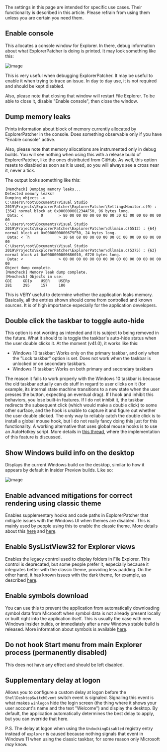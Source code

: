 The settings in this page are intended for specific use cases. Their functionality is described in this article. Please refrain from using them unless you are certain you need them.

## Enable console

This allocates a console window for Explorer. In there, debug information about what ExplorerPatcher is doing is printed. It may look something like this:

![image](https://user-images.githubusercontent.com/6503598/145723502-a969a371-c24c-434a-84b3-addc37d3934d.png)

This is very useful when debugging ExplorerPatcher. It may be useful to enable it when trying to trace an issue. In day to day use, it is not required and should be kept disabled.

Also, please note that closing that window will restart File Explorer. To be able to close it, disable "Enable console", then close the window.

## Dump memory leaks

Prints information about block of memory currently allocated by ExplorerPatcher in the console. Does something observable only if you have "Enable console" active.

Also, please note that memory allocations are instrumented only in debug builds. You will see nothing when using this with a release build of ExplorerPatcher, like the ones distributed from GitHub. As well, this option resets to disabled as soon as it is used, so you will always see a cross near it, never a tick.

The output looks something like this:

```
[Memcheck] Dumping memory leaks...
Detected memory leaks!
Dumping objects ->
C:\Users\root\Documents\Visual Studio 2019\Projects\ExplorerPatcher\ExplorerPatcher\SettingsMonitor.c(9) : {354} normal block at 0x000000001234AF50, 96 bytes long.
 Data: <        0       > 80 00 00 00 00 00 00 00 30 03 00 00 00 00 00 00
C:\Users\root\Documents\Visual Studio 2019\Projects\ExplorerPatcher\ExplorerPatcher\dllmain.c(5512) : {64} normal block at 0x0000000000679F50, 24 bytes long.
 Data: < `h             > 10 60 68 00 00 00 00 00 0C 00 00 00 00 00 00 00
C:\Users\root\Documents\Visual Studio 2019\Projects\ExplorerPatcher\ExplorerPatcher\dllmain.c(5375) : {63} normal block at 0x0000000000686010, 6720 bytes long.
 Data: <                > 00 00 00 00 00 00 00 00 00 00 00 00 00 00 00 00
Object dump complete.
[Memcheck] Memory leak dump complete.
[Memcheck] Objects in use:
GDI     GDIp    USER    USERp
281     295     157     180
```

This is VERY useful to determine whether the application leaks memory. Basically, all the entries shown should come from controlled and known sources. It is of high importance especially for the application developers.

## Double click the taskbar to toggle auto-hide

This option is not working as intended and it is subject to being removed in the future. What it should to is toggle the taskbar's auto-hide status when the user double clicks it. At the moment (v41.0), it works like this:

* Windows 10 taskbar: Works only on the primary taskbar, and only when the "Lock taskbar" option is set. Does not work when the taskbar is unlocked or on secondary taskbars.
* Windows 11 taskbar: Works on both primary and secondary taskbars

The reason it fails to work properly with the Windows 10 taskbar is because the old taskbar actually can do stuff in regard to user clicks on it (for example, its internal state machine transitions to a new state when the user presses the button, expecting an eventual drag). If I hook and inhibit this behaviors, you lose built-in features. If I do not inhibit it, the taskbar redirects the subsequent click (which would make a double click) to some other surface, and the hook is unable to capture it and figure out whether the user double clicked. The only way to reliably catch the double click is to install a global mouse hook, but I do not really fancy doing this just for this functionality. A working alternative that uses global mouse hooks is to use an AutoHotkey script. More details in [this thread](https://github.com/valinet/ExplorerPatcher/discussions/389), where the implementation of this feature is discussed.

## Show Windows build info on the desktop

Displays the current Windows build on the desktop, similar to how it appears by default in Insider Preview builds. Like so:

![image](https://user-images.githubusercontent.com/6503598/145723758-7e7eef77-a586-409d-b6c1-22f9248551dd.png)

## Enable advanced mitigations for correct rendering using classic theme

Enables supplementary hooks and code paths in ExplorerPatcher that mitigate issues with the Windows UI when themes are disabled. This is mainly used by people using this to enable the classic theme. More details about this [here](https://github.com/valinet/ExplorerPatcher/discussions/167) and [here](https://github.com/valinet/ExplorerPatcher/discussions/101).

## Enable SysListView32 for Explorer views

Enables the legacy control used to display folders in File Explorer. This control is deprecated, but some people prefer it, especially because it integrates better with the classic theme, providing less padding. On the other hand, it has known issues with the dark theme, for example, as described [here](https://github.com/valinet/ExplorerPatcher/issues/316).

## Enable symbols download

You can use this to prevent the application from automatically downloading symbol data from Microsoft when symbol data is not already present locally or built right into the application itself. This is usually the case with new Windows Insider builds, or immediately after a new Windows stable build is released. More information about symbols is available [here](https://github.com/valinet/ExplorerPatcher/wiki/Symbols).

## Do not hook Start menu from main Explorer process (permanently disabled)

This does not have any effect and should be left disabled.

## Supplementary delay at logon

Allows you to configure a custom delay at logon before the `ShellDesktopSwitchEvent` switch event is signaled. Signaling this event is what makes `winlogon` hide the login screen (the thing where it shows your user account's name and the text "Welcome") and display the desktop. By default, the application automatically determines the best delay to apply, but you can override that here.

P.S. The delay at logon when using the `UndockingDisabled` registry entry instead of `explorer` is caused because nothing signals that event in Windows 11 when using the classic taskbar, for some reason only Microsoft *may* know.